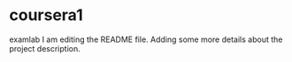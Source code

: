 # coursera1
examlab
I am editing the README file. Adding some more details about the project description.

